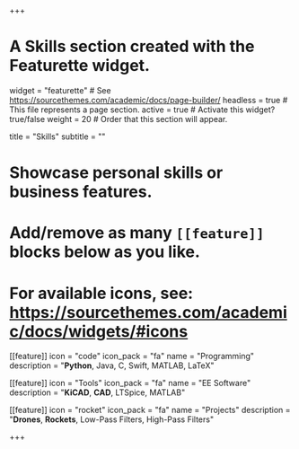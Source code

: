 +++
# A Skills section created with the Featurette widget.
widget = "featurette"  # See https://sourcethemes.com/academic/docs/page-builder/
headless = true  # This file represents a page section.
active = true  # Activate this widget? true/false
weight = 20  # Order that this section will appear.

title = "Skills"
subtitle = ""

# Showcase personal skills or business features.
# 
# Add/remove as many `[[feature]]` blocks below as you like.
# 
# For available icons, see: https://sourcethemes.com/academic/docs/widgets/#icons

[[feature]]
  icon = "code"
  icon_pack = "fa"
  name = "Programming"
  description = "**Python**, Java, C, Swift, MATLAB, LaTeX"
  
[[feature]]
  icon = "Tools"
  icon_pack = "fa"
  name = "EE Software"
  description = "**KiCAD**, **CAD**, LTSpice, MATLAB"  
  
[[feature]]
  icon = "rocket"
  icon_pack = "fa"
  name = "Projects"
  description = "**Drones**, **Rockets**, Low-Pass Filters, High-Pass Filters"

+++
